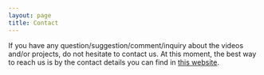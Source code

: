 ```yaml
---
layout: page
title: Contact
---
```


If you have any question/suggestion/comment/inquiry about the videos and/or projects, do not hesitate to contact us. At this moment, the best way to reach us is by the contact details you can find in [this website](https://mbarzegary.github.io/).

